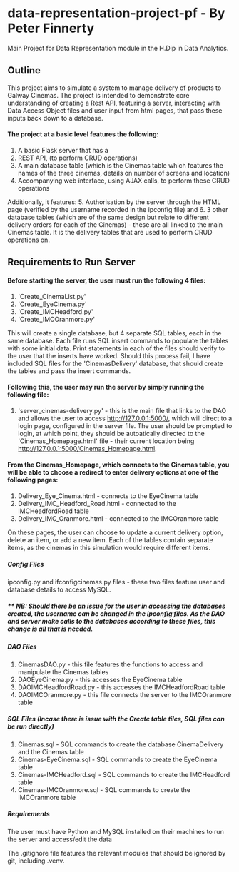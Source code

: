 # data-representation-project-pf - By Peter Finnerty

Main Project for Data Representation module in the H.Dip in Data Analytics.

## Outline

This project aims to simulate a system to manage delivery of products to Galway Cinemas. The project is intended to demonstrate core understanding of creating a Rest API, featuring a server, interacting with Data Access Object files and user input from html pages, that pass these inputs back down to a database.

#### The project at a basic level features the following:

1. A basic Flask server that has a
2. REST API, (to perform CRUD operations)
3. A main database table (which is the Cinemas table which features the names of the three cinemas, details on number of screens and location)
4. Accompanying web interface, using AJAX calls, to perform these CRUD operations

Additionally, it features:
5. Authorisation by the server through the HTML page (verified by the username recorded in the ipconfig file)
and
6. 3 other database tables (which are of the same design but relate to different delivery orders for each of the Cinemas) - these are all linked to the main Cinemas table. It is the delivery tables that are used to perform CRUD operations on.

## Requirements to Run Server

#### Before starting the server, the user must run the following 4 files:
1. 'Create_CinemaList.py'
2. 'Create_EyeCinema.py'
3. 'Create_IMCHeadford.py' 
4. 'Create_IMCOranmore.py'

This will create a single database, but 4 separate SQL tables, each in the same database. Each file runs SQL insert commands to populate the tables with some initial data. Print statements in each of the files should verify to the user that the inserts have worked. Should this process fail, I have included SQL files for the 'CinemasDelivery' database, that should create the tables and pass the insert commands.

#### Following this, the user may run the server by simply running the following file:
1. 'server_cinemas-delivery.py' - this is the main file that links to the DAO and allows the user to access http://127.0.0.1:5000/, which will direct to a login page, configured in the server file. The user should be prompted to login, at which point, they should be autoatically directed to the 'Cinemas_Homepage.html' file - their current location being http://127.0.0.1:5000/Cinemas_Homepage.html.

#### From the Cinemas_Homepage, which connects to the Cinemas table, you will be able to choose a redirect to enter delivery options at one of the following pages:
1. Delivery_Eye_Cinema.html - connects to the EyeCinema table
2. Delivery_IMC_Headford_Road.html - connected to the IMCHeadfordRoad table
3. Delivery_IMC_Oranmore.html - connected to the IMCOranmore table

On these pages, the user can choose to update a current delivery option, delete an item, or add a new item. Each of the tables contain separate items, as the cinemas in this simulation would require different items.

##### Config Files
ipconfig.py and ifconfigcinemas.py files - these two files feature user and database details to access MySQL. 

##### ** NB: Should there be an issue for the user in accessing the databases created, the username can be changed in the ipconfig files. As the DAO and server make calls to the databases according to these files, this change is all that is needed.

##### DAO Files
1. CinemasDAO.py - this file features the functions to access and manipulate the Cinemas tables
2. DAOEyeCinema.py - this accesses the EyeCinema table
3. DAOIMCHeadfordRoad.py - this accesses the IMCHeadfordRoad table
4. DAOIMCOranmore.py - this file connects the server to the IMCOranmore table

##### SQL Files (Incase there is issue with the Create table tiles, SQL files can be run directly)
1. Cinemas.sql - SQL commands to create the database CinemaDelivery and the Cinemas table
2. Cinemas-EyeCinema.sql - SQL commands to create the EyeCinema table
3. Cinemas-IMCHeadford.sql - SQL commands to create the IMCHeadford table
4. Cinemas-IMCOranmore.sql - SQL commands to create the IMCOranmore table

##### Requirements
The user must have Python and MySQL installed on their machines to run the server and access/edit the data

The .gitignore file features the relevant modules that should be ignored by git, including .venv.





